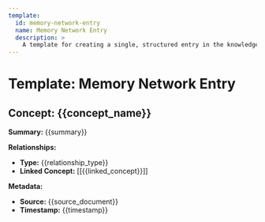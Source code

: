 ```yaml
---
template:
  id: memory-network-entry
  name: Memory Network Entry
  description: >
    A template for creating a single, structured entry in the knowledge network.
---
```


# Template: Memory Network Entry

## Concept: {{concept_name}}

**Summary:**
{{summary}}

**Relationships:**
- **Type:** {{relationship_type}}
- **Linked Concept:** [[{{linked_concept}}]]

**Metadata:**
- **Source:** {{source_document}}
- **Timestamp:** {{timestamp}}
